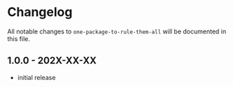 # Changelog

All notable changes to `one-package-to-rule-them-all` will be documented in this file.

## 1.0.0 - 202X-XX-XX

- initial release
